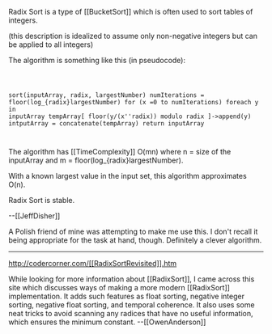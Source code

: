 Radix Sort is a type of [[BucketSort]] which is often used to sort tables of integers.

(this description is idealized to assume only non-negative integers but can be applied to all integers)

The algorithm is something like this (in pseudocode):

<code>

sort(inputArray, radix, largestNumber)
 numIterations = floor(log_{radix}largestNumber)
 for (x =0 to numIterations)
  foreach y in inputArray
   tempArray[ floor(y/(x''radix)) modulo radix ]->append(y)
  intputArray = concatenate(tempArray)
 return inputArray

</code>

The algorithm has [[TimeComplexity]] O(mn) where n = size of the inputArray and m = floor(log_{radix}largestNumber).

With a known largest value in the input set, this algorithm approximates O(n).

Radix Sort is stable.

--[[JeffDisher]]

A Polish friend of mine was attempting to make me use this. I don't recall it being appropriate for the task at hand, though. Definitely a clever algorithm.

----

http://codercorner.com/[[RadixSortRevisited]].htm

While looking for more information about [[RadixSort]], I came across this site which discusses ways of making a more modern [[RadixSort]] implementation.  It adds such features as float sorting, negative integer sorting, negative float sorting, and temporal coherence.  It also uses some neat tricks to avoid scanning any radices that have no useful information, which ensures the minimum constant. --[[OwenAnderson]]
